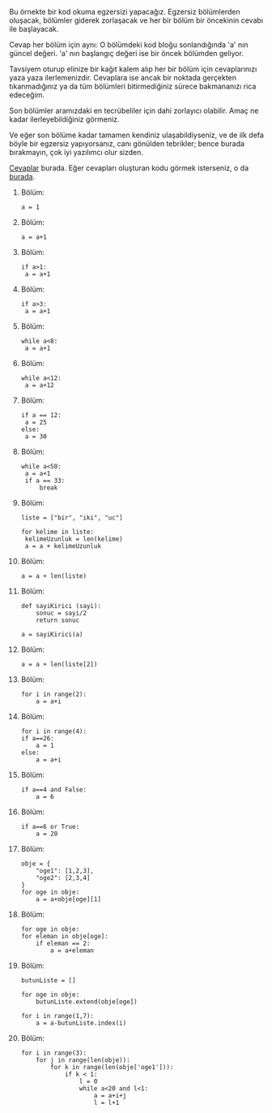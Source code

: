 Bu örnekte bir kod okuma egzersizi yapacağız. Egzersiz bölümlerden oluşacak, bölümler giderek zorlaşacak ve her bir bölüm bir öncekinin cevabı ile başlayacak.

Cevap her bölüm için aynı: O bölümdeki kod bloğu sonlandığında 'a' nın güncel değeri. 'a' nın başlangıç değeri ise bir öncek bölümden geliyor.

Tavsiyem oturup elinize bir kağıt kalem alıp her bir bölüm için cevaplarınızı yaza yaza ilerlemenizdir. Cevaplara ise ancak bir noktada gerçekten tıkanmadığınız ya da tüm bölümleri bitirmediğiniz sürece bakmananızı rica edeceğim.

Son bölümler aramızdaki en tecrübeliler için dahi zorlayıcı olabilir. Amaç ne kadar ilerleyebildiğiniz görmeniz.

Ve eğer son bölüme kadar tamamen kendiniz ulaşabildiyseniz, ve de ilk defa böyle bir egzersiz yapıyorsanız, canı gönülden tebrikler; bence burada bırakmayın, çok iyi yazılımcı olur sizden.

[Cevaplar](./cevaplar.txt) burada. Eğer cevapları oluşturan kodu görmek isterseniz, o da [burada](./oyunKodu.py).

1. Bölüm:  
   ```
   a = 1
   ```
2. Bölüm:
   ```
   a = a+1
   ```
3. Bölüm:
   ```
   if a>1:
    a = a+1
   ```
4. Bölüm:
   ```
   if a>3:
    a = a+1
   ```
5. Bölüm:
   ```
   while a<8:
    a = a+1
   ```
6. Bölüm:
   ```
   while a<12:
    a = a+12
   ```
7. Bölüm:
   ```
   if a == 12:
    a = 25
   else:
    a = 30
   ```
8. Bölüm:
   ```
   while a<50:
    a = a+1
    if a == 33:
        break
   ```
9. Bölüm: 
   ```
   liste = ["bir", "iki", "uc"]

   for kelime in liste:
    kelimeUzunluk = len(kelime)
    a = a + kelimeUzunluk
   ```
10. Bölüm:
    ```
    a = a + len(liste)
    ```
11. Bölüm:
    ```
    def sayiKirici (sayi):
        sonuc = sayi/2
        return sonuc
    
    a = sayiKirici(a)
    ```
12. Bölüm: 
    ```
    a = a + len(liste[2])
    ```
13. Bölüm:
    ```
    for i in range(2):
        a = a+i
    ```
14. Bölüm:
    ```
    for i in range(4):
    if a==26:
        a = 1
    else:
        a = a+i
    ```
15. Bölüm:
    ```
    if a==4 and False:
        a = 6
    ```
16. Bölüm:
    ```
    if a==6 or True:
        a = 20
    ```
17. Bölüm:
    ```
    obje = {
        "oge1": [1,2,3],
        "oge2": [2,3,4]
    }
    for oge in obje:
        a = a+obje[oge][1]
    ```
18. Bölüm:
    ```
    for oge in obje:
    for eleman in obje[oge]:
        if eleman == 2:
            a = a+eleman
    ```
19. Bölüm:
    ```
    butunListe = []

    for oge in obje:
        butunListe.extend(obje[oge])

    for i in range(1,7):
        a = a-butunListe.index(i)

    ```
20. Bölüm:
    ```
    for i in range(3):
        for j in range(len(obje)):
            for k in range(len(obje['oge1'])):
                if k < 1:
                    l = 0
                    while a<20 and l<1:
                        a = a+i+j 
                        l = l+1
    ```